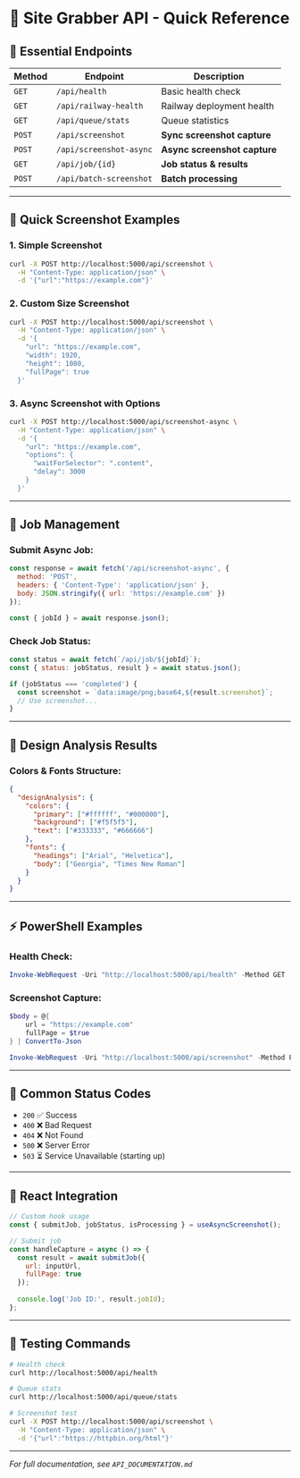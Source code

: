 # 🚀 Site Grabber API - Quick Reference

## 🔑 **Essential Endpoints**

| Method | Endpoint | Description |
|--------|----------|-------------|
| `GET` | `/api/health` | Basic health check |
| `GET` | `/api/railway-health` | Railway deployment health |
| `GET` | `/api/queue/stats` | Queue statistics |
| `POST` | `/api/screenshot` | **Sync screenshot capture** |
| `POST` | `/api/screenshot-async` | **Async screenshot capture** |
| `GET` | `/api/job/{id}` | **Job status & results** |
| `POST` | `/api/batch-screenshot` | **Batch processing** |

---

## 📸 **Quick Screenshot Examples**

### **1. Simple Screenshot**
```bash
curl -X POST http://localhost:5000/api/screenshot \
  -H "Content-Type: application/json" \
  -d '{"url":"https://example.com"}'
```

### **2. Custom Size Screenshot**
```bash
curl -X POST http://localhost:5000/api/screenshot \
  -H "Content-Type: application/json" \
  -d '{
    "url": "https://example.com",
    "width": 1920,
    "height": 1080,
    "fullPage": true
  }'
```

### **3. Async Screenshot with Options**
```bash
curl -X POST http://localhost:5000/api/screenshot-async \
  -H "Content-Type: application/json" \
  -d '{
    "url": "https://example.com",
    "options": {
      "waitForSelector": ".content",
      "delay": 3000
    }
  }'
```

---

## 🔄 **Job Management**

### **Submit Async Job:**
```javascript
const response = await fetch('/api/screenshot-async', {
  method: 'POST',
  headers: { 'Content-Type': 'application/json' },
  body: JSON.stringify({ url: 'https://example.com' })
});

const { jobId } = await response.json();
```

### **Check Job Status:**
```javascript
const status = await fetch(`/api/job/${jobId}`);
const { status: jobStatus, result } = await status.json();

if (jobStatus === 'completed') {
  const screenshot = `data:image/png;base64,${result.screenshot}`;
  // Use screenshot...
}
```

---

## 🎨 **Design Analysis Results**

### **Colors & Fonts Structure:**
```json
{
  "designAnalysis": {
    "colors": {
      "primary": ["#ffffff", "#000000"],
      "background": ["#f5f5f5"],
      "text": ["#333333", "#666666"]
    },
    "fonts": {
      "headings": ["Arial", "Helvetica"],
      "body": ["Georgia", "Times New Roman"]
    }
  }
}
```

---

## ⚡ **PowerShell Examples**

### **Health Check:**
```powershell
Invoke-WebRequest -Uri "http://localhost:5000/api/health" -Method GET
```

### **Screenshot Capture:**
```powershell
$body = @{
    url = "https://example.com"
    fullPage = $true
} | ConvertTo-Json

Invoke-WebRequest -Uri "http://localhost:5000/api/screenshot" -Method POST -Body $body -ContentType "application/json"
```

---

## 🚨 **Common Status Codes**

- `200` ✅ Success
- `400` ❌ Bad Request
- `404` ❌ Not Found  
- `500` ❌ Server Error
- `503` ⏳ Service Unavailable (starting up)

---

## 📱 **React Integration**

```javascript
// Custom hook usage
const { submitJob, jobStatus, isProcessing } = useAsyncScreenshot();

// Submit job
const handleCapture = async () => {
  const result = await submitJob({
    url: inputUrl,
    fullPage: true
  });
  
  console.log('Job ID:', result.jobId);
};
```

---

## 🔧 **Testing Commands**

```bash
# Health check
curl http://localhost:5000/api/health

# Queue stats  
curl http://localhost:5000/api/queue/stats

# Screenshot test
curl -X POST http://localhost:5000/api/screenshot \
  -H "Content-Type: application/json" \
  -d '{"url":"https://httpbin.org/html"}'
```

---

*For full documentation, see `API_DOCUMENTATION.md`*
